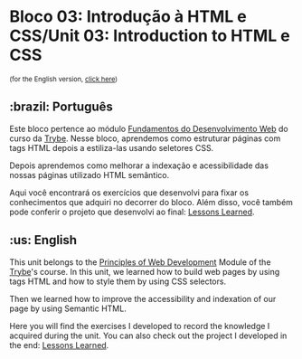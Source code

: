 # Bloco 03: Introdução à HTML e CSS/Unit 03: Introduction to HTML e CSS
<small>(for the English version, <a href="#en">click here</a>)</small>
<h2>:brazil: Português</h2>
<p>Este bloco pertence ao módulo <a href="https://github.com/raphaelalmeidamartins/trybe_exercicios/tree/main/1_fundamentos-do-desv-web" rel="prev">Fundamentos do Desenvolvimento Web</a> do curso da <a href="https://www.betrybe.com/">Trybe</a>. Nesse bloco, aprendemos como estruturar páginas com tags HTML depois a estiliza-las usando seletores CSS.</p>
<p>Depois aprendemos como melhorar a indexação e acessibilidade das nossas páginas utilizado HTML semântico.</p>
<p>Aqui você encontrará os exercícios que desenvolvi para fixar os conhecimentos que adquiri no decorrer do bloco. Além disso, você também pode conferir o projeto que desenvolvi ao final: <a href="#">Lessons Learned</a>.</p>

<h2 id="en">:us: English</h2>
<p>This unit belongs to the <a href="https://github.com/raphaelalmeidamartins/trybe_exercicios/tree/main/1_fundamentos-do-desv-web">Principles of Web Development</a> Module of the <a href="https://www.betrybe.com/">Trybe</a>'s course. In this unit, we learned how to build web pages by using tags HTML and how to style them by using CSS selectors.</p>
<p>Then we learned how to improve the accessibility and indexation of our page by using Semantic HTML.</p>
<p>Here you will find the exercises I developed to record the knowledge I acquired during the unit. You can also check out the project I developed in the end: <a href="#">Lessons Learned</a>.</p>
